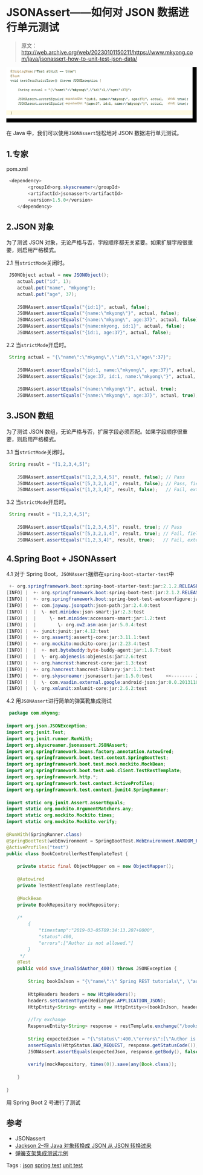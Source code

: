 # JSONAssert——如何对 JSON 数据进行单元测试

> 原文：<http://web.archive.org/web/20230101150211/https://www.mkyong.com/java/jsonassert-how-to-unit-test-json-data/>

![](img/0211bde3fd4f181dfc556d4fadea940d.png)

在 Java 中，我们可以使用`JSONAssert`轻松地对 JSON 数据进行单元测试。

## 1.专家

pom.xml

```java
 <dependency>
		<groupId>org.skyscreamer</groupId>
		<artifactId>jsonassert</artifactId>
		<version>1.5.0</version>
	</dependency> 
```

## 2.JSON 对象

为了测试 JSON 对象，无论严格与否，字段顺序都无关紧要。如果扩展字段很重要，则启用严格模式。

2.1 当`strictMode`关闭时。

```java
 JSONObject actual = new JSONObject();
	actual.put("id", 1);
	actual.put("name", "mkyong");
	actual.put("age", 37);

	JSONAssert.assertEquals("{id:1}", actual, false); 					//Pass, extended fields doesn't matter
	JSONAssert.assertEquals("{name:\"mkyong\"}", actual, false);		//Pass
	JSONAssert.assertEquals("{name:\"mkyong\", age:37}", actual, false);//Pass
	JSONAssert.assertEquals("{name:mkyong, id:1}", actual, false);		//Pass
	JSONAssert.assertEquals("{id:1, age:37}", actual, false);			//Pass 
```

2.2 当`strictMode`开启时。

```java
 String actual = "{\"name\":\"mkyong\",\"id\":1,\"age\":37}";

	JSONAssert.assertEquals("{id:1, name:\"mkyong\", age:37}", actual, true); //Pass, fields order doesn't matter
	JSONAssert.assertEquals("{age:37, id:1, name:\"mkyong\"}", actual, true); //Pass

	JSONAssert.assertEquals("{name:\"mkyong\"}", actual, true); 		// Fail, extended fields must match
	JSONAssert.assertEquals("{name:\"mkyong\", age:37}", actual, true); // Fail, extended fields must match 
```

## 3.JSON 数组

为了测试 JSON 数组，无论严格与否，扩展字段必须匹配。如果字段顺序很重要，则启用严格模式。

3.1 当`strictMode`关闭时。

```java
 String result = "[1,2,3,4,5]";

	JSONAssert.assertEquals("[1,2,3,4,5]", result, false); // Pass
	JSONAssert.assertEquals("[5,3,2,1,4]", result, false); // Pass, fields order doesn't matter
	JSONAssert.assertEquals("[1,2,3,4]", result, false);   // Fail, extended fields must match 
```

3.2 当`strictMode`开启时。

```java
 String result = "[1,2,3,4,5]";

	JSONAssert.assertEquals("[1,2,3,4,5]", result, true); // Pass
	JSONAssert.assertEquals("[5,3,2,1,4]", result, true); // Fail, fields order must match.
	JSONAssert.assertEquals("[1,2,3,4]", result, true);   // Fail, extended fields must match 
```

## 4.Spring Boot + JSONAssert

4.1 对于 Spring Boot，`JSONAssert`捆绑在`spring-boot-starter-test`中

```java
 +- org.springframework.boot:spring-boot-starter-test:jar:2.1.2.RELEASE:test
[INFO] |  +- org.springframework.boot:spring-boot-test:jar:2.1.2.RELEASE:test
[INFO] |  +- org.springframework.boot:spring-boot-test-autoconfigure:jar:2.1.2.RELEASE:test
[INFO] |  +- com.jayway.jsonpath:json-path:jar:2.4.0:test
[INFO] |  |  \- net.minidev:json-smart:jar:2.3:test
[INFO] |  |     \- net.minidev:accessors-smart:jar:1.2:test
[INFO] |  |        \- org.ow2.asm:asm:jar:5.0.4:test
[INFO] |  +- junit:junit:jar:4.12:test
[INFO] |  +- org.assertj:assertj-core:jar:3.11.1:test
[INFO] |  +- org.mockito:mockito-core:jar:2.23.4:test
[INFO] |  |  +- net.bytebuddy:byte-buddy-agent:jar:1.9.7:test
[INFO] |  |  \- org.objenesis:objenesis:jar:2.6:test
[INFO] |  +- org.hamcrest:hamcrest-core:jar:1.3:test
[INFO] |  +- org.hamcrest:hamcrest-library:jar:1.3:test
[INFO] |  +- org.skyscreamer:jsonassert:jar:1.5.0:test     <<-------- JSONAssert
[INFO] |  |  \- com.vaadin.external.google:android-json:jar:0.0.20131108.vaadin1:test
[INFO] |  \- org.xmlunit:xmlunit-core:jar:2.6.2:test 
```

4.2 用`JSONAssert`进行简单的弹簧靴集成测试

```java
 package com.mkyong;

import org.json.JSONException;
import org.junit.Test;
import org.junit.runner.RunWith;
import org.skyscreamer.jsonassert.JSONAssert;
import org.springframework.beans.factory.annotation.Autowired;
import org.springframework.boot.test.context.SpringBootTest;
import org.springframework.boot.test.mock.mockito.MockBean;
import org.springframework.boot.test.web.client.TestRestTemplate;
import org.springframework.http.*;
import org.springframework.test.context.ActiveProfiles;
import org.springframework.test.context.junit4.SpringRunner;

import static org.junit.Assert.assertEquals;
import static org.mockito.ArgumentMatchers.any;
import static org.mockito.Mockito.times;
import static org.mockito.Mockito.verify;

@RunWith(SpringRunner.class)
@SpringBootTest(webEnvironment = SpringBootTest.WebEnvironment.RANDOM_PORT) // for restTemplate
@ActiveProfiles("test")
public class BookControllerRestTemplateTest {

    private static final ObjectMapper om = new ObjectMapper();

    @Autowired
    private TestRestTemplate restTemplate;

    @MockBean
    private BookRepository mockRepository;

    /*
        {
            "timestamp":"2019-03-05T09:34:13.207+0000",
            "status":400,
            "errors":["Author is not allowed."]
        }
     */
    @Test
    public void save_invalidAuthor_400() throws JSONException {

        String bookInJson = "{\"name\":\" Spring REST tutorials\", \"author\":\"abc\",\"price\":\"9.99\"}";

        HttpHeaders headers = new HttpHeaders();
        headers.setContentType(MediaType.APPLICATION_JSON);
        HttpEntity<String> entity = new HttpEntity<>(bookInJson, headers);

        //Try exchange
        ResponseEntity<String> response = restTemplate.exchange("/books", HttpMethod.POST, entity, String.class);

        String expectedJson = "{\"status\":400,\"errors\":[\"Author is not allowed.\"]}";
        assertEquals(HttpStatus.BAD_REQUEST, response.getStatusCode());
        JSONAssert.assertEquals(expectedJson, response.getBody(), false);

        verify(mockRepository, times(0)).save(any(Book.class));

    }

} 
```

用 Spring Boot 2 号进行了测试

## 参考

*   JSONassert
*   [Jackson 2–将 Java 对象转换成 JSON 从 JSON 转换过来](http://web.archive.org/web/20210814120549/https://www.mkyong.com/java/jackson-2-convert-java-object-to-from-json/)
*   [弹簧支架集成测试示例](/web/20210814120549/https://mkyong.com/spring-boot/spring-rest-integration-test-example/)

Tags : [json](http://web.archive.org/web/20210814120549/https://mkyong.com/tag/json/) [spring test](http://web.archive.org/web/20210814120549/https://mkyong.com/tag/spring-test/) [unit test](http://web.archive.org/web/20210814120549/https://mkyong.com/tag/unit-test/)<input type="hidden" id="mkyong-current-postId" value="14934">